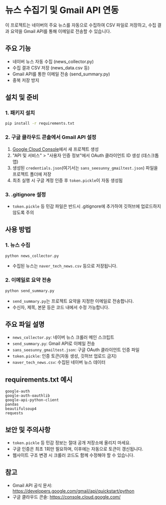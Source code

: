 # 뉴스 수집기 및 Gmail API 연동

이 프로젝트는 네이버의 주요 뉴스를 자동으로 수집하여 CSV 파일로 저장하고, 수집 결과 요약을 Gmail API를 통해 이메일로 전송할 수 있습니다.

## 주요 기능
- 네이버 뉴스 자동 수집 (news_collector.py)
- 수집 결과 CSV 저장 (news_data.csv 등)
- Gmail API를 통한 이메일 전송 (send_summary.py)
- 중복 저장 방지

## 설치 및 준비

### 1. 패키지 설치
```bash
pip install -r requirements.txt
```

### 2. 구글 클라우드 콘솔에서 Gmail API 설정
1. [Google Cloud Console](https://console.cloud.google.com/)에서 새 프로젝트 생성
2. "API 및 서비스" > "사용자 인증 정보"에서 OAuth 클라이언트 ID 생성 (데스크톱 앱)
3. 생성된 `credentials.json`(여기서는 `sans_seesunny_gmailtest.json`) 파일을 프로젝트 폴더에 저장
4. 최초 실행 시 구글 계정 인증 후 `token.pickle`이 자동 생성됨

### 3. .gitignore 설정
- `token.pickle` 등 민감 파일은 반드시 .gitignore에 추가하여 깃허브에 업로드하지 않도록 주의

## 사용 방법

### 1. 뉴스 수집
```bash
python news_collector.py
```
- 수집된 뉴스는 `naver_tech_news.csv` 등으로 저장됩니다.

### 2. 이메일로 요약 전송
```bash
python send_summary.py
```
- `send_summary.py`는 프로젝트 요약을 지정한 이메일로 전송합니다.
- 수신자, 제목, 본문 등은 코드 내에서 수정 가능합니다.

## 주요 파일 설명
- `news_collector.py`: 네이버 뉴스 크롤러 메인 스크립트
- `send_summary.py`: Gmail API로 이메일 전송
- `sans_seesunny_gmailtest.json`: 구글 OAuth 클라이언트 인증 파일
- `token.pickle`: 인증 토큰(자동 생성, 깃허브 업로드 금지)
- `naver_tech_news.csv`: 수집된 네이버 뉴스 데이터

## requirements.txt 예시
```
google-auth
google-auth-oauthlib
google-api-python-client
pandas
beautifulsoup4
requests
```

## 보안 및 주의사항
- `token.pickle` 등 민감 정보는 절대 공개 저장소에 올리지 마세요.
- 구글 인증은 최초 1회만 필요하며, 이후에는 자동으로 토큰이 갱신됩니다.
- 웹사이트 구조 변경 시 크롤러 코드도 함께 수정해야 할 수 있습니다.

## 참고
- Gmail API 공식 문서: https://developers.google.com/gmail/api/quickstart/python
- 구글 클라우드 콘솔: https://console.cloud.google.com/
